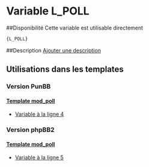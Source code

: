 # Variable L_POLL

##Disponibilité
Cette variable est utilisable directement

```html
{L_POLL}
```

##Description
[Ajouter une description](https://fa-tvars.appspot.com/var/L_POLL)

## Utilisations dans les templates

### Version PunBB

#### [Template mod_poll](punbb/mod_poll.md#readme)
* [Variable &agrave; la ligne 4](../punbb/mod_poll.tpl#L4)

### Version phpBB2

#### [Template mod_poll](subsilver/mod_poll.md#readme)
* [Variable &agrave; la ligne 5](../subsilver/mod_poll.tpl#L5)